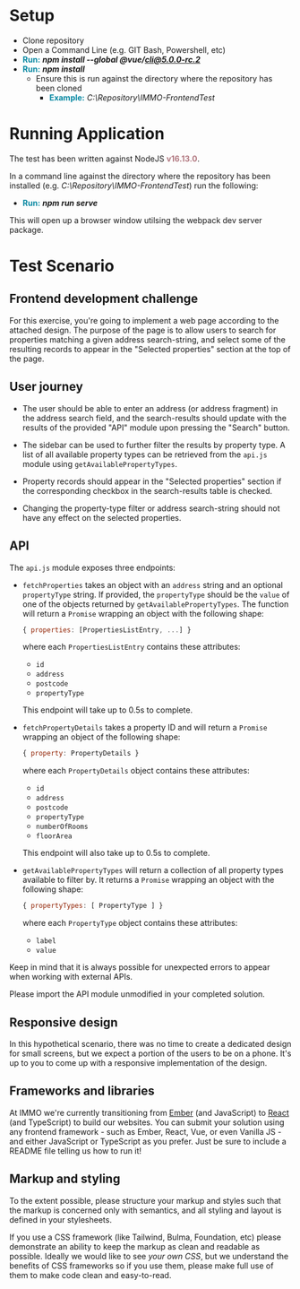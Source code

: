# Setup

- Clone repository
- Open a Command Line (e.g. GIT Bash, Powershell, etc)
- <span style="color: #0687A1">**Run:**</span> _**npm install --global @vue/cli@5.0.0-rc.2**_
- <span style="color: #0687A1">**Run:**</span> _**npm install**_
    - Ensure this is run against the directory where the repository has been cloned
        - <span style="color: #0687A1">**Example:**</span> _C:\Repository\IMMO-FrontendTest_

# Running Application

The test has been written against NodeJS <span style="color: #B17880">**v16.13.0**</span>.

In a command line against the directory where the repository has been installed (e.g. _C:\Repository\IMMO-FrontendTest_) run the following:

- <span style="color: #0687A1">**Run:**</span> _**npm run serve**_

This will open up a browser window utilsing the webpack dev server package.

# Test Scenario

## Frontend development challenge

For this exercise, you're going to implement a web page according to the
attached design. The purpose of the page is to allow users to search for
properties matching a given address search-string, and select some of the
resulting records to appear in the "Selected properties" section at the top of
the page.

## User journey

- The user should be able to enter an address (or address fragment) in the
  address search field, and the search-results should update with the results of
  the provided "API" module upon pressing the "Search" button.

- The sidebar can be used to further filter the results by property type. A list
  of all available property types can be retrieved from the `api.js` module
  using `getAvailablePropertyTypes`.

- Property records should appear in the "Selected properties" section if the
  corresponding checkbox in the search-results table is checked.

- Changing the property-type filter or address search-string should not have any
  effect on the selected properties.

## API

The `api.js` module exposes three endpoints:

- `fetchProperties` takes an object with an `address` string and an optional
  `propertyType` string. If provided, the `propertyType` should be the `value` of
  one of the objects returned by `getAvailablePropertyTypes`. The function will
  return a `Promise` wrapping an object with the following shape:

  ```js
  { properties: [PropertiesListEntry, ...] }
  ```

  where each `PropertiesListEntry` contains these attributes:

  - `id`
  - `address`
  - `postcode`
  - `propertyType`

  This endpoint will take up to 0.5s to complete.

- `fetchPropertyDetails` takes a property ID and will return a
  `Promise` wrapping an object of the following shape:

  ```js
  { property: PropertyDetails }
  ```

  where each `PropertyDetails` object contains these attributes:

  - `id`
  - `address`
  - `postcode`
  - `propertyType`
  - `numberOfRooms`
  - `floorArea`

  This endpoint will also take up to 0.5s to complete.

- `getAvailablePropertyTypes` will return a collection of all property
  types available to filter by. It returns a `Promise` wrapping an object 
  with the following shape:
  
  ```js
  { propertyTypes: [ PropertyType ] }
  ```
  
  where each `PropertyType` object contains these attributes:

  - `label`
  - `value`

Keep in mind that it is always possible for unexpected errors to appear when
working with external APIs.

Please import the API module unmodified in your completed solution.

## Responsive design

In this hypothetical scenario, there was no time to create a dedicated design
for small screens, but we expect a portion of the users to be on a phone. It's
up to you to come up with a responsive implementation of the design.

## Frameworks and libraries

At IMMO we're currently transitioning from [Ember][ember] (and JavaScript) to [React][react]
(and TypeScript) to build our websites. You can submit your solution using any 
frontend framework - such as Ember, React, Vue, or even Vanilla JS - and either 
JavaScript or TypeScript as you prefer. Just be sure to include a README file
telling us how to run it!

## Markup and styling

To the extent possible, please structure your markup and styles such that the
markup is concerned only with semantics, and all styling and layout is defined
in your stylesheets.

If you use a CSS framework (like Tailwind, Bulma, Foundation, etc) please demonstrate
an ability to keep the markup as clean and readable as possible. Ideally we would
like to see _your own CSS_, but we understand the benefits of CSS frameworks
so if you use them, please make full use of them to make code clean and
easy-to-read.

[ember]: https://emberjs.com
[react]: https://reactjs.com